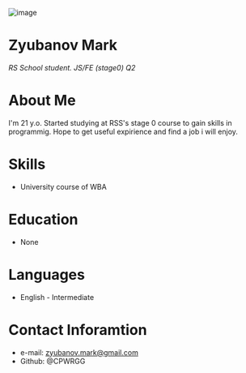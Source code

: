 ![image](/https://yandex.ru/images/search?text=old%20republic%20star%20wars%20logo&from=tabbar&pos=6&rpt=simage&img_url=https%3A%2F%2Fimages.wikia.com%2Fswtor%2Fimages%2F1%2F1b%2FRep-emp-logos.png&lr=39&rlt_url=https%3A%2F%2Fi.ebayimg.com%2Fimages%2Fg%2Fm0UAAOSwWxNYnSXz%2Fs-l400.jpg&ogl_url=https%3A%2F%2Fimages.wikia.com%2Fswtor%2Fimages%2F1%2F1b%2FRep-emp-logos.png)
# Zyubanov Mark
*RS School student. JS/FE (stage0) Q2*
# About Me
I'm 21 y.o. Started studying at RSS's stage 0 course to gain skills in programmig. Hope to get useful expirience and find a job i will enjoy.
# Skills
* University course of WBA

# Education
* None

# Languages
* English - Intermediate

# Contact Inforamtion
* e-mail: zyubanov.mark@gmail.com
* Github: @CPWRGG